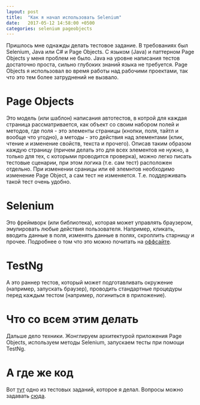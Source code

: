 ```yaml
---
layout: post
title:  "Как я начал использовать Selenium"
date:   2017-05-12 14:58:00 +0500
categories: selenium pageobjects
---
```


Пришлось мне однажды делать тестовое задание. В требованиях был Selenium, Java или C# и Page Objects.
С языком (Java) и паттерном Page Objects у меня проблем не было. Java на уровне написания тестов достаточно проста, сильно глубоких знаний языка не требуется. Page Objects я использовал во время работы над рабочими проектами, так что это тем более затруднений не вызвало.

# Page Objects

Это модель (или шаблон) написания автотестов, в котрой для каждая страница рассматривается, как объект со своим набором полей и методов, где поля - это элементы страницы (кнопки, поля, тайтл и вообще что угодно), а методы - это действия над элементами (клик, чтение и изменение свойств, текста  и прочего). Описав таким образом каждую страницу (причем делать это для всех элементов не нужно, а только для тех, с которыми проводится проверка), можно легко писать тестовые сценарии, при этом логика (т.е. сам тест) расположен отдельно. При изменении сраницы или её элемнтов необходимо изменение Page Object, а сам тест не изменяется. Т.е. поддерживать такой тест очень удобно.

# Selenium

Это фреймворк (или библиотека), которая может управлять браузером, эмулировать любые действия пользователя. Например, кликать, вводить данные в поля, изменять данные в полях, скроллить старницу и прочее. Подробнее о том что это можно почитать на [оффсайте](https://www.seleniumhq.org).

# TestNg

А это раннер тестов, который может подготавливать окружение (например, запускать браузер), проводить стандартные процедуры перед каждым тестом (например, логиниться в приложение).

# Что со всем этим делать

Дальше дело техники. Жонглируем архитектурой приложения Page Objects, используем методы Selenium, запускаем тесты при помощи TestNg.

# А где же код

Вот [тут](https://github.com/demshin/RealTimeBoard-Testing) одно из тестовых заданий, которое я делал. Вопросы можно задавать [сюда](https://t.me/demshin).
